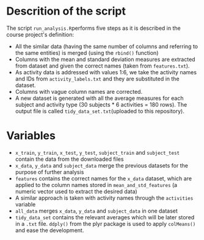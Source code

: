 # Descrition of the script

The script `run_analysis.R`performs five steps as it is described in the course project's definition:

* All the similar data (having the same number of columns and referring to the same entities) is merged (using the `rbind()` function)
* Columns with the mean and standard deviation measures are extracted from dataset and given the correct names (taken from `features.txt`).
* As activity data is addressed with values 1:6, we take the activity names and IDs from `activity_labels.txt` and they are substituted in the dataset.
* Columns with vague column names are corrected.
* A new dataset is generated with all the average measures for each subject and activity type (30 subjects * 6 activities = 180 rows). The output file is called `tidy_data_set.txt`(uploaded to this repository).

# Variables

* `x_train`, `y_train`, `x_test`, `y_test`, `subject_train` and `subject_test` contain the data from the downloaded files
* `x_data`, `y_data` and `subject_data` merge the previous datasets for the purpose of further analysis
* `features` contains the correct names for the `x_data` dataset, which are applied to the column names stored in `mean_and_std_features` (a numeric vector used to extract the desired data)
* A similar approach is taken with activity names through the `activities` variable
* `all_data` merges `x_data`, `y_data` and `subject_data` in one dataset
* `tidy_data_set` contains the relevant averages which will be later stored in a `.txt` file. `ddply()` from the plyr package is used to apply `colMeans()` and ease the development.
